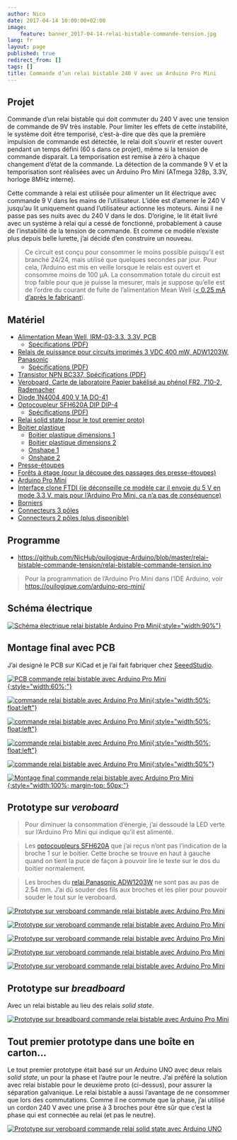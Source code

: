 ```yaml
---
author: Nico
date: 2017-04-14 10:00:00+02:00
image:
    feature: banner_2017-04-14-relai-bistable-commande-tension.jpg
lang: fr
layout: page
published: true
redirect_from: []
tags: []
title: Commande d’un relai bistable 240 V avec un Arduino Pro Mini
---
```


## Projet

Commande d’un relai bistable qui doit commuter du 240 V avec une tension de commande de 9V très instable. Pour limiter les effets de cette instabilité, le système doit être temporisé, c’est-à-dire que dès que la première impulsion de commande est détectée, le relai doit s’ouvrir et rester ouvert pendant un temps défini (60 s dans ce projet), même si la tension de commande disparait. La temporisation est remise à zéro à chaque changement d’état de la commande. La détection de la commande 9 V et la temporisation sont réalisées avec un Arduino Pro Mini (ATmega 328p, 3.3V, horloge 8MHz interne).

Cette commande à relai est utilisée pour alimenter un lit électrique avec commande 9 V dans les mains de l’utilisateur. L’idée est d’amener le 240 V jusqu’au lit uniquement quand l’utilisateur actionne les moteurs. Ainsi il ne passe pas ses nuits avec du 240 V dans le dos. D’origine, le lit était livré avec un système à relai qui a cessé de fonctionné, probablement à cause de l’instabilité de la tension de commande. Et comme ce modèle n’existe plus depuis belle lurette, j’ai décidé d’en construire un nouveau.

> Ce circuit est conçu pour consommer le moins possible puisqu’il est branché 24/24, mais utilisé que quelques secondes par jour. Pour cela, l’Arduino est mis en veille lorsque le relais est ouvert et consomme moins de 100 µA. La consommation totale du circuit est trop faible pour que je puisse la mesurer, mais je suppose qu’elle est de l’ordre du courant de fuite de l’alimentation Mean Well ([< 0.25 mA d’après le fabricant][4]).

## Matériel

-   [Alimentation Mean Well, IRM-03-3.3, 3.3V, PCB][3]
    -   [Spécifications (PDF)][4]
-   [Relais de puissance pour circuits imprimés 3 VDC 400 mW, ADW1203W, Panasonic][2]
    -   [Spécifications (PDF)](../files/2017-04-14-relai-bistable-commande-tension/docs/adw1_eng_tds.pdf)
-   [Transistor NPN BC337, Spécifications (PDF)](../files/2017-04-14-relai-bistable-commande-tension/docs/BC337-D.PDF)
-   [Veroboard, Carte de laboratoire Papier bakélisé au phénol FR2, 710-2, Rademacher](https://www.distrelec.ch/fr/carte-de-laboratoire-papier-bakelise-au-phenol-fr2-rademacher-710/p/14832982)
-   [Diode 1N4004 400 V 1A DO-41](https://fr.aliexpress.com/item/50pcs-1N4004-400V-1A-DO-41-Axial-Lead-Silicon-Rectifier-Diodes/32464825368.html)
-   [Optocoupleur SFH620A DIP DIP-4][1]
    -   [Spécifications (PDF)](../files/2017-04-14-relai-bistable-commande-tension/docs/sfh620.pdf)
-   [Relai solid state (pour le tout premier proto)](https://fr.aliexpress.com/item/Industrial-FOTEK-single-phase-solid-state-relay-SSR-25DA-25A-actually-3-32V-DC-TO-24/32621331021.html)
-   [Boitier plastique](https://fr.aliexpress.com/item/Two-colors-plastic-enclosure-diy-project-box-abs-plastic-box-electronics-small-desktop-box-135/32426076659.html)
    -   [Boitier plastique dimensions 1][img_1]
    -   [Boitier plastique dimensions 2][img_2]
    -   [Onshape 1](https://cad.onshape.com/documents/bdfa03cae61f8d99e05c256d/w/6a80dbc21d7d7ec99d4ca430/e/ff237b71c3e3937e7775091c)
    -   [Onshape 2](https://cad.onshape.com/documents/bdfa03cae61f8d99e05c256d/w/6a80dbc21d7d7ec99d4ca430/e/d16ebce6912d78151dce1e60)
-   [Presse-étoupes](https://fr.aliexpress.com/item/PG7-Cable-Glands-Nylon-plastic-waterproof-cable-connectors-spiral-fixed-2013-New-product/1000045565.html)
-   [Forêts à étage (pour la découpe des passages des presse-étoupes)](https://fr.aliexpress.com/item/3pcs-HSS-Steel-Step-Cone-Milling-Cutter-Titanium-Coated-Step-Drill-Cutting-Tools-Bit-Set/32661376446.html)
-   [Arduino Pro Mini](http://www.banggood.com/5Pcs-3_3V-8MHz-ATmega328P-AU-Pro-Mini-Microcontroller-Board-For-Arduino-p-980292.html?p=0431091025639201412F)
-   [Interface clone FTDI (je déconseille ce modèle car il envoie du 5 V en mode 3.3 V, mais pour l’Arduino Pro Mini, ça n’a pas de conséquence)](http://www.miniinthebox.com/fr/programme-downloader-ftdi-basic-usb-a-ttl-ft232-pour-arduino_p903425.html)
-   [Borniers](http://www.banggood.com/20pcs-2-Pin-Plug-in-Screw-Terminal-Block-Connector-5_08mm-Pitch-p-993197.html?p=0431091025639201412F)
-   [Connecteurs 3 pôles](https://fr.aliexpress.com/item/F217-10-sets-ht5-08-3pin-Terminal-plug-type-300V-10A-5-08mm-pitch-connector-pcb/32657384224.html)
-   [Connecteurs 2 pôles (plus disponible)](https://fr.aliexpress.com/item/10-sets-5-08-2pin-Right-angle-Terminal-plug-type-300V-10A-5-08mm-pitch-connector/32787731420.html)


[img_1]: ../files/2017-04-14-relai-bistable-commande-tension/images/dimension-boitier-plastique-1.jpg
[img_2]: ../files/2017-04-14-relai-bistable-commande-tension/images/dimension-boitier-plastique-2.jpg

## Programme

-   <https://github.com/NicHub/ouilogique-Arduino/blob/master/relai-bistable-commande-tension/relai-bistable-commande-tension.ino>

> Pour la programmation de l’Arduino Pro Mini dans l’IDE Arduino, voir <https://ouilogique.com/arduino-pro-mini/>

## Schéma électrique

[![Schéma électrique relai bistable Arduino Prp Mini][i1]{:style="width:90%"}][i1]

[i1]: ../files/2017-04-14-relai-bistable-commande-tension/images/relai-bistable-commande-tension.sch.svg

## Montage final avec PCB

J’ai designé le PCB sur KiCad et je l’ai fait fabriquer chez [SeeedStudio](https://www.seeedstudio.com/fusion_pcb.html).

[![PCB commande relai bistable avec Arduino Pro Mini][i9]{:style="width:60%;"}][i9]

[i9]: ../files/2017-04-14-relai-bistable-commande-tension/images/relai-bistable-commande-tension-007.jpg

[![commande relai bistable avec Arduino Pro Mini][i10]{:style="width:50%; float:left"}][i10]

[i10]: ../files/2017-04-14-relai-bistable-commande-tension/images/relai-bistable-commande-tension-008.jpg

[![commande relai bistable avec Arduino Pro Mini][i11]{:style="width:50%; float:left"}][i11]

[i11]: ../files/2017-04-14-relai-bistable-commande-tension/images/relai-bistable-commande-tension-009.jpg

[![commande relai bistable avec Arduino Pro Mini][i12]{:style="width:50%; float:left"}][i12]

[i12]: ../files/2017-04-14-relai-bistable-commande-tension/images/relai-bistable-commande-tension-010.jpg

[![commande relai bistable avec Arduino Pro Mini][i13]{:style="width:50%"}][i13]

[i13]: ../files/2017-04-14-relai-bistable-commande-tension/images/relai-bistable-commande-tension-011.jpg

[![Montage final commande relai bistable avec Arduino Pro Mini][i14]{:style="width:100%; margin-top: 50px;"}][i14]

[i14]: ../files/2017-04-14-relai-bistable-commande-tension/images/relai-bistable-commande-tension-012.jpg

## Prototype sur _veroboard_

> Pour diminuer la consommation d’énergie, j’ai dessoudé la LED verte sur l’Arduino Pro Mini qui indique qu’il est alimenté.

> Les [optocoupleurs SFH620A][1] que j’ai reçus n’ont pas l’indication de la broche 1 sur le boitier. Cette broche se trouve en haut à gauche quand on tient la puce de façon à pouvoir lire le texte sur le dos du boitier normalement.

> Les broches du [relai Panasonic ADW1203W][2] ne sont pas au pas de 2.54 mm. J’ai dû souder des fils aux broches et les plier pour pouvoir souder le tout sur le veroboard.

[![Prototype sur veroboard commande relai bistable avec Arduino Pro Mini][i3]][i3]

[i3]: ../files/2017-04-14-relai-bistable-commande-tension/images/relai-bistable-commande-tension-002.jpg

[![Prototype sur veroboard commande relai bistable avec Arduino Pro Mini][i4]][i4]

[i4]: ../files/2017-04-14-relai-bistable-commande-tension/images/relai-bistable-commande-tension-003.jpg

[![Prototype sur veroboard commande relai bistable avec Arduino Pro Mini][i5]][i5]

[i5]: ../files/2017-04-14-relai-bistable-commande-tension/images/relai-bistable-commande-tension-004.jpg

[![Prototype sur veroboard commande relai bistable avec Arduino Pro Mini][i6]][i6]

[i6]: ../files/2017-04-14-relai-bistable-commande-tension/images/relai-bistable-commande-tension-005.png

[![Prototype sur veroboard commande relai bistable avec Arduino Pro Mini][i7]][i7]

[i7]: ../files/2017-04-14-relai-bistable-commande-tension/images/relai-bistable-commande-tension-006.jpg

## Prototype sur _breadboard_

Avec un relai bistable au lieu des relais _solid state_.

[![Prototype sur breadboard commande relai bistable avec Arduino Pro Mini][i2]][i2]

[i2]: ../files/2017-04-14-relai-bistable-commande-tension/images/relai-bistable-commande-tension-001.jpg

## Tout premier prototype dans une boîte en carton...

Le tout premier prototype était basé sur un Arduino UNO avec deux relais _solid state_, un pour la phase et l’autre pour le neutre. J’ai préféré la solution avec relai bistable pour le deuxième proto (ci-dessus), pour assurer la séparation galvanique. Le relai bistable a aussi l’avantage de ne consommer que lors des commutations. Comme il ne commute que la phase, j’ai utilisé un cordon 240 V avec une prise à 3 broches pour être sûr que c’est la phase qui est connectée au relai (et pas le neutre).

[![Prototype sur veroboard commande relai solid state avec Arduino UNO][i8]][i8]

[i8]: ../files/2017-04-14-relai-bistable-commande-tension/images/relai-bistable-commande-tension-000.jpg
[1]: https://fr.aliexpress.com/item/Free-shippin-10pcs-lot-SFH620A-DIP-DIP-4-new-original/32553455903.html?spm=2114.13010608.0.0.H1VvjL
[2]: https://www.distrelec.ch/fr/relais-de-puissance-pour-circuits-imprimes-vdc-400-mw-panasonic-adw1203w/p/11030041
[3]: https://www.distrelec.ch/fr/bloc-alimentation-decoupage-sortie-mean-well-irm-03/p/30051638
[4]: ../files/2017-04-14-relai-bistable-commande-tension/docs/irm03_eng_tds.pdf
